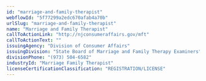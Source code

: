 ```yaml
---
id: "marriage-and-family-therapist"
webflowId: "5f77299a2edc670afab4a70b"
urlSlug: "marriage-and-family-therapist"
name: "Marriage and Family Therapist"
callToActionLink: "http://njconsumeraffairs.gov/mft"
callToActionText: ""
issuingAgency: "Division of Consumer Affairs"
issuingDivision: "State Board of Marriage and Family Therapy Examiners"
divisionPhone: "(973) 504-6582"
industryId: "Marriage Family Therapist"
licenseCertificationClassification: "REGISTRATION/LICENSE"
---
```

